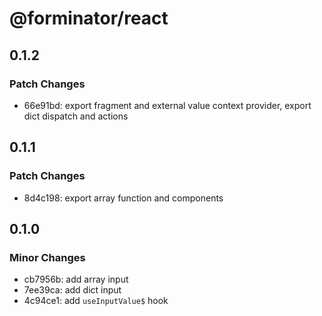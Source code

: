 # @forminator/react

## 0.1.2

### Patch Changes

- 66e91bd: export fragment and external value context provider, export dict dispatch and actions

## 0.1.1

### Patch Changes

- 8d4c198: export array function and components

## 0.1.0

### Minor Changes

- cb7956b: add array input
- 7ee39ca: add dict input
- 4c94ce1: add `useInputValue$` hook
